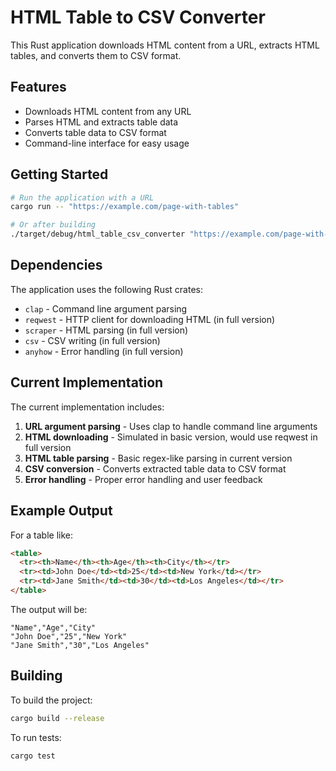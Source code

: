# HTML Table to CSV Converter

This Rust application downloads HTML content from a URL, extracts HTML tables, and converts them to CSV format.

## Features

- Downloads HTML content from any URL
- Parses HTML and extracts table data
- Converts table data to CSV format
- Command-line interface for easy usage

## Getting Started

```bash
# Run the application with a URL
cargo run -- "https://example.com/page-with-tables"

# Or after building
./target/debug/html_table_csv_converter "https://example.com/page-with-tables"
```

## Dependencies

The application uses the following Rust crates:
- `clap` - Command line argument parsing
- `reqwest` - HTTP client for downloading HTML (in full version)
- `scraper` - HTML parsing (in full version)  
- `csv` - CSV writing (in full version)
- `anyhow` - Error handling (in full version)

## Current Implementation

The current implementation includes:

1. **URL argument parsing** - Uses clap to handle command line arguments
2. **HTML downloading** - Simulated in basic version, would use reqwest in full version
3. **HTML table parsing** - Basic regex-like parsing in current version
4. **CSV conversion** - Converts extracted table data to CSV format
5. **Error handling** - Proper error handling and user feedback

## Example Output

For a table like:
```html
<table>
  <tr><th>Name</th><th>Age</th><th>City</th></tr>
  <tr><td>John Doe</td><td>25</td><td>New York</td></tr>
  <tr><td>Jane Smith</td><td>30</td><td>Los Angeles</td></tr>
</table>
```

The output will be:
```csv
"Name","Age","City"
"John Doe","25","New York"  
"Jane Smith","30","Los Angeles"
```

## Building

To build the project:
```bash
cargo build --release
```

To run tests:
```bash
cargo test
```